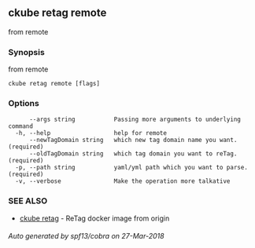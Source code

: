 ## ckube retag remote

from remote

### Synopsis

from remote

```
ckube retag remote [flags]
```

### Options

```
      --args string           Passing more arguments to underlying command
  -h, --help                  help for remote
      --newTagDomain string   which new tag domain name you want. (required)
      --oldTagDomain string   which tag domain you want to reTag. (required)
  -p, --path string           yaml/yml path which you want to parse. (required)
  -v, --verbose               Make the operation more talkative
```

### SEE ALSO

* [ckube retag](ckube_retag.md)	 - ReTag docker image from origin

###### Auto generated by spf13/cobra on 27-Mar-2018
